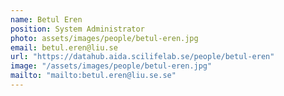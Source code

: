 ```yaml
---
name: Betul Eren
position: System Administrator
photo: assets/images/people/betul-eren.jpg
email: betul.eren@liu.se
url: "https://datahub.aida.scilifelab.se/people/betul-eren"
image: "/assets/images/people/betul-eren.jpg"
mailto: "mailto:betul.eren@liu.se.se"
---
```








